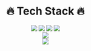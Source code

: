 <div align=center>
  <div><h1>🔥 Tech Stack 🔥</h1></div>

  <div>
    <img src="https://img.shields.io/badge/javascript-F7DF1E?style=for-the-badge&logo=javascript&logoColor=black">
    <img src="https://img.shields.io/badge/reactnative-61DAFB?style=for-the-badge&logo=react&logoColor=black"> 
    <img src="https://img.shields.io/badge/react-61DAFB?style=for-the-badge&logo=react&logoColor=black"> 
     <img src="https://img.shields.io/badge/python-3776AB?style=for-the-badge&logo=python&logoColor=black"> 
  </div>


  <div>
    <img src="https://github-readme-stats.vercel.app/api?username=yunmi099" />
  </div>
  <div>
    <img src="https://github-readme-stats.vercel.app/api/top-langs/?username=yunmi099@layout=compact"/>
  </div>



